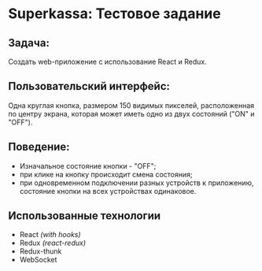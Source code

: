 # Superkassa: Тестовое задание

## Задача:

Создать web-приложение c использование React и Redux.

## Пользовательский интерфейс:

Одна круглая кнопка, размером 150 видимых пикселей, расположенная по центру экрана, которая может иметь одно из двух состояний ("ON" и "OFF").

## Поведение:

+ Изначальное состояние кнопки - "OFF";
+ при клике на кнопку происходит смена состояния;
+ при одновременном подключении разных устройств к приложению, состояние кнопки на всех устройствах одинаковое.

## Использованные технологии

+ React _(with hooks)_
+ Redux _(react-redux)_
+ Redux-thunk
+ WebSocket
